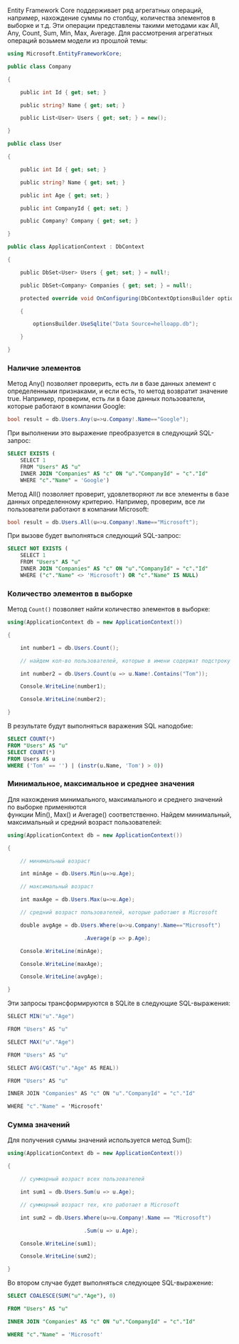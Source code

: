 Entity Framework Core поддерживает ряд агрегатных операций, например, нахождение суммы по столбцу, количества элементов в выборке и т.д. Эти операции представлены такими методами как All, Any, Count, Sum, Min, Max, Average. Для рассмотрения агрегатных операций возьмем модели из прошлой темы:

```cs
using Microsoft.EntityFrameworkCore;

public class Company

{

    public int Id { get; set; }

    public string? Name { get; set; }

    public List<User> Users { get; set; } = new();

}

public class User

{

    public int Id { get; set; }

    public string? Name { get; set; }

    public int Age { get; set; }

    public int CompanyId { get; set; }

    public Company? Company { get; set; }

}

public class ApplicationContext : DbContext

{

    public DbSet<User> Users { get; set; } = null!;

    public DbSet<Company> Companies { get; set; } = null!;

    protected override void OnConfiguring(DbContextOptionsBuilder optionsBuilder)

    {

        optionsBuilder.UseSqlite("Data Source=helloapp.db");

    }

}
```

### Наличие элементов

Метод Any() позволяет проверить, есть ли в базе данных элемент с определенными признаками, и если есть, то метод возвратит значение true. Например, проверим, есть ли в базе данных пользователи, которые работают в компании Google:

```cs
bool result = db.Users.Any(u=>u.Company!.Name=="Google");
```

При выполнении это выражение преобразуется в следующий SQL-запрос:

```sql
SELECT EXISTS (
    SELECT 1
    FROM "Users" AS "u"
    INNER JOIN "Companies" AS "c" ON "u"."CompanyId" = "c"."Id"
    WHERE "c"."Name" = 'Google')
```

Метод All() позволяет проверит, удовлетворяют ли все элементы в базе данных определенному критерию. Например, проверим, все ли пользователи работают в компании Microsoft:

```cs
bool result = db.Users.All(u=>u.Company!.Name=="Microsoft");
```

При вызове будет выполняться следующий SQL-запрос:

```sql
SELECT NOT EXISTS (
    SELECT 1
    FROM "Users" AS "u"
    INNER JOIN "Companies" AS "c" ON "u"."CompanyId" = "c"."Id"
    WHERE ("c"."Name" <> 'Microsoft') OR "c"."Name" IS NULL)
```

### Количество элементов в выборке

Метод `Count()` позволяет найти количество элементов в выборке:

```cs
using(ApplicationContext db = new ApplicationContext())

{

    int number1 = db.Users.Count();

    // найдем кол-во пользователей, которые в имени содержат подстроку Tom

    int number2 = db.Users.Count(u => u.Name!.Contains("Tom"));

    Console.WriteLine(number1);

    Console.WriteLine(number2);

}
```

В результате будут выполняться варажения SQL наподобие:

```sql
SELECT COUNT(*)
FROM "Users" AS "u"
SELECT COUNT(*)
FROM Users AS u
WHERE ('Tom' == '') | (instr(u.Name, 'Tom') > 0))
```

### Минимальное, максимальное и среднее значения

Для нахождения минимального, максимального и среднего значений по выборке применяются функции Min(), Max() и Average() соответственно. Найдем минимальный, максимальный и средний возраст пользователей:

```cs
using(ApplicationContext db = new ApplicationContext())

{

    // минимальный возраст

    int minAge = db.Users.Min(u=>u.Age);

    // максимальный возраст

    int maxAge = db.Users.Max(u=>u.Age);

    // средний возраст пользователей, которые работают в Microsoft

    double avgAge = db.Users.Where(u=>u.Company!.Name=="Microsoft")

                        .Average(p => p.Age);

    Console.WriteLine(minAge);

    Console.WriteLine(maxAge);

    Console.WriteLine(avgAge);

}
```

Эти запросы трансформируются в SQLite в следующие SQL-выражения:

```cs
SELECT MIN("u"."Age")

FROM "Users" AS "u"

SELECT MAX("u"."Age")

FROM "Users" AS "u"

SELECT AVG(CAST("u"."Age" AS REAL))

FROM "Users" AS "u"

INNER JOIN "Companies" AS "c" ON "u"."CompanyId" = "c"."Id"

WHERE "c"."Name" = 'Microsoft'
```

### Сумма значений

Для получения суммы значений используется метод Sum():

```cs
using(ApplicationContext db = new ApplicationContext())

{

    // суммарный возраст всех пользователей

    int sum1 = db.Users.Sum(u => u.Age);

    // суммарный возраст тех, кто работает в Microsoft

    int sum2 = db.Users.Where(u=>u.Company!.Name == "Microsoft")

                        .Sum(u => u.Age);

    Console.WriteLine(sum1);

    Console.WriteLine(sum2);

}
```

Во втором случае будет выполняться следующее SQL-выражение:

```sql
SELECT COALESCE(SUM("u"."Age"), 0)

FROM "Users" AS "u"

INNER JOIN "Companies" AS "c" ON "u"."CompanyId" = "c"."Id"

WHERE "c"."Name" = 'Microsoft'
```